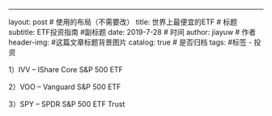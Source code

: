 ---
layout:     post                    # 使用的布局（不需要改）
title:      世界上最便宜的ETF               # 标题 
subtitle:   ETF投资指南 #副标题
date:     2019-7-28              # 时间
author:     jiayuw                     # 作者
header-img:     #这篇文章标题背景图片
catalog: true                       # 是否归档
tags:                               #标签
    - 投资
    
  1）IVV – IShare Core S&P 500 ETF

  2）VOO – Vanguard S&P 500 ETF

  3）SPY – SPDR S&P 500 ETF Trust
